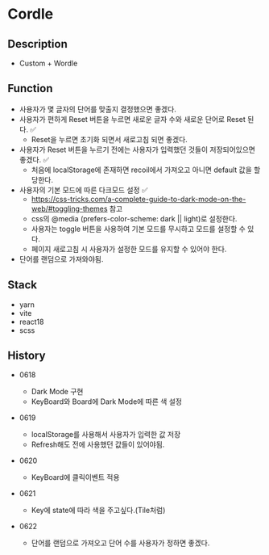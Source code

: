 # Cordle

## Description

- Custom + Wordle

## Function

- 사용자가 몇 글자의 단어를 맞출지 결정했으면 좋겠다.
- 사용자가 편하게 Reset 버튼을 누르면 새로운 글자 수와 새로운 단어로 Reset 된다. ✅
  - Reset을 누르면 초기화 되면서 새로고침 되면 좋겠다.
- 사용자가 Reset 버튼을 누르기 전에는 사용자가 입력했던 것들이 저장되어있으면 좋겠다. ✅
  - 처음에 localStorage에 존재하면 recoil에서 가져오고 아니면 default 값을 할당한다.
- 사용자의 기본 모드에 따른 다크모드 설정 ✅
  - https://css-tricks.com/a-complete-guide-to-dark-mode-on-the-web/#toggling-themes 참고
  - css의 @media (prefers-color-scheme: dark || light)로 설정한다.
  - 사용자는 toggle 버튼을 사용하여 기본 모드를 무시하고 모드를 설정할 수 있다.
  - 페이지 새로고침 시 사용자가 설정한 모드를 유지할 수 있어야 한다.
- 단어를 랜덤으로 가져와야됨.

## Stack

- yarn
- vite
- react18
- scss

## History

- 0618

  - Dark Mode 구현
  - KeyBoard와 Board에 Dark Mode에 따른 색 설정

- 0619

  - localStorage를 사용해서 사용자가 입력한 값 저장
  - Refresh해도 전에 사용했던 값들이 있어야됨.

- 0620

  - KeyBoard에 클릭이벤트 적용

- 0621

  - Key에 state에 따라 색을 주고싶다.(Tile처럼)

- 0622

  - 단어를 랜덤으로 가져오고 단어 수를 사용자가 정하면 좋겠다.

